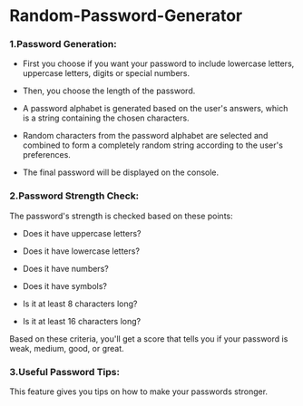 # Random-Password-Generator


### 1.Password Generation:

* First you choose if you want your password to include lowercase letters, uppercase letters, digits or special numbers.

* Then, you choose the length of the password.

* A password alphabet is generated based on the user's answers, which is a string containing the chosen characters.

* Random characters from the password alphabet are selected and combined to form a completely random string according to the user's preferences.

* The final password will be displayed on the console.



### 2.Password Strength Check:

The password's strength is checked based on these points:

* Does it have uppercase letters?

* Does it have lowercase letters?

* Does it have numbers?

* Does it have symbols?

* Is it at least 8 characters long?

* Is it at least 16 characters long?

Based on these criteria, you'll get a score that tells you if your password is weak, medium, good, or great.



### 3.Useful Password Tips:

This feature gives you tips on how to make your passwords stronger.
